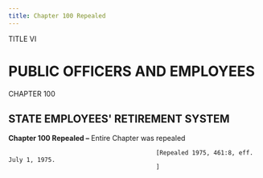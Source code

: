 ```yaml
---
title: Chapter 100 Repealed
---
```


TITLE VI
                                             
PUBLIC OFFICERS AND EMPLOYEES
=============================

CHAPTER 100
                                             
STATE EMPLOYEES' RETIREMENT SYSTEM
----------------------------------

**Chapter 100 Repealed –** Entire Chapter was repealed


                                             [Repealed 1975, 461:8, eff. July 1, 1975.
                                             ]
